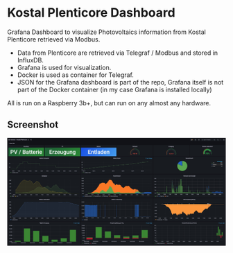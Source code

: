 # Kostal Plenticore Dashboard 

Grafana Dashboard to visualize Photovoltaics information from Kostal Plenticore retrieved via Modbus.

* Data from Plenticore are retrieved via Telegraf / Modbus and stored in InfluxDB. 
* Grafana is used for visualization.
* Docker is used as container for Telegraf. 
* JSON for the Grafana dashboard is part of the repo, Grafana itself is not part of the Docker container (in my case Grafana is installed locally)

All is run on a Raspberry 3b+, but can run on any almost any hardware.

## Screenshot

![Dashboard Example](/doc/dashboard_example.jpg)



